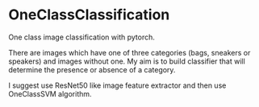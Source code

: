 # OneClassClassification
One class image classification with pytorch.

There are images which have one of three categories (bags, sneakers or speakers) and images without one. My aim is to build classifier that will determine the presence or absence of a category. 

I suggest use ResNet50 like image feature extractor and then use OneClassSVM algorithm.
